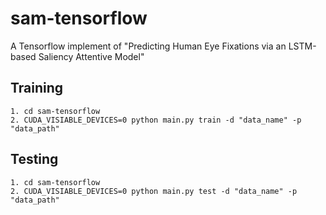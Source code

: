 # sam-tensorflow
A Tensorflow implement of "Predicting Human Eye Fixations via an LSTM-based Saliency Attentive Model"



## Training
```
1. cd sam-tensorflow
2. CUDA_VISIABLE_DEVICES=0 python main.py train -d "data_name" -p "data_path"
```

## Testing
```
1. cd sam-tensorflow
2. CUDA_VISIABLE_DEVICES=0 python main.py test -d "data_name" -p "data_path"

```


